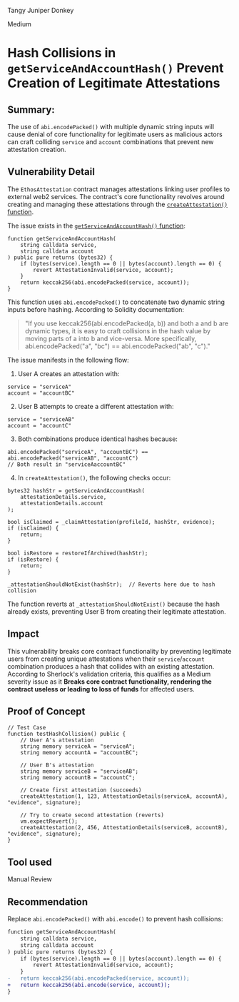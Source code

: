 Tangy Juniper Donkey

Medium

# Hash Collisions in `getServiceAndAccountHash()` Prevent Creation of Legitimate Attestations


## Summary: 
The use of `abi.encodePacked()` with multiple dynamic string inputs will cause denial of core functionality for legitimate users as malicious actors can craft colliding `service` and `account` combinations that prevent new attestation creation.

## Vulnerability Detail
The `EthosAttestation` contract manages attestations linking user profiles to external web2 services. The contract's core functionality revolves around creating and managing these attestations through the [`createAttestation()` function](https://github.com/sherlock-audit/2024-10-ethos-network/blob/main/ethos/packages/contracts/contracts/EthosAttestation.sol#L184-L260).

The issue exists in the [`getServiceAndAccountHash()` function](https://github.com/sherlock-audit/2024-10-ethos-network/blob/main/ethos/packages/contracts/contracts/EthosAttestation.sol#L202-L205):

```solidity
function getServiceAndAccountHash(
    string calldata service,
    string calldata account
) public pure returns (bytes32) {
    if (bytes(service).length == 0 || bytes(account).length == 0) {
        revert AttestationInvalid(service, account);
    }
    return keccak256(abi.encodePacked(service, account));
}
```

This function uses `abi.encodePacked()` to concatenate two dynamic string inputs before hashing. According to Solidity documentation:

> "If you use keccak256(abi.encodePacked(a, b)) and both a and b are dynamic types, it is easy to craft collisions in the hash value by moving parts of a into b and vice-versa. More specifically, abi.encodePacked("a", "bc") == abi.encodePacked("ab", "c")."

The issue manifests in the following flow:

1. User A creates an attestation with:
```solidity
service = "serviceA"
account = "accountBC"
```

2. User B attempts to create a different attestation with:
```solidity
service = "serviceAB"
account = "accountC"
```

3. Both combinations produce identical hashes because:
```solidity
abi.encodePacked("serviceA", "accountBC") == abi.encodePacked("serviceAB", "accountC")
// Both result in "serviceAaccountBC"
```

4. In `createAttestation()`, the following checks occur:
```solidity
bytes32 hashStr = getServiceAndAccountHash(
    attestationDetails.service,
    attestationDetails.account
);

bool isClaimed = _claimAttestation(profileId, hashStr, evidence);
if (isClaimed) {
    return;
}

bool isRestore = restoreIfArchived(hashStr);
if (isRestore) {
    return;
}

_attestationShouldNotExist(hashStr);  // Reverts here due to hash collision
```

The function reverts at `_attestationShouldNotExist()` because the hash already exists, preventing User B from creating their legitimate attestation.

## Impact
This vulnerability breaks core contract functionality by preventing legitimate users from creating unique attestations when their `service`/`account` combination produces a hash that collides with an existing attestation. According to Sherlock's validation criteria, this qualifies as a Medium severity issue as it **Breaks core contract functionality, rendering the contract useless or leading to loss of funds** for affected users.

## Proof of Concept
```solidity
// Test Case
function testHashCollision() public {
    // User A's attestation
    string memory serviceA = "serviceA";
    string memory accountA = "accountBC";
    
    // User B's attestation
    string memory serviceB = "serviceAB";
    string memory accountB = "accountC";
    
    // Create first attestation (succeeds)
    createAttestation(1, 123, AttestationDetails(serviceA, accountA), "evidence", signature);
    
    // Try to create second attestation (reverts)
    vm.expectRevert();
    createAttestation(2, 456, AttestationDetails(serviceB, accountB), "evidence", signature);
}
```

## Tool used
Manual Review

## Recommendation
Replace `abi.encodePacked()` with `abi.encode()` to prevent hash collisions:

```diff
function getServiceAndAccountHash(
    string calldata service,
    string calldata account
) public pure returns (bytes32) {
    if (bytes(service).length == 0 || bytes(account).length == 0) {
        revert AttestationInvalid(service, account);
    }
-   return keccak256(abi.encodePacked(service, account));
+   return keccak256(abi.encode(service, account));
}
```
